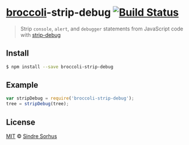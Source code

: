 # [broccoli](https://github.com/joliss/broccoli)-strip-debug [![Build Status](https://travis-ci.org/sindresorhus/broccoli-strip-debug.svg?branch=master)](https://travis-ci.org/sindresorhus/broccoli-strip-debug)

> Strip `console`, `alert`, and `debugger` statements from JavaScript code with [strip-debug](https://github.com/sindresorhus/strip-debug)


## Install

```bash
$ npm install --save broccoli-strip-debug
```


## Example

```js
var stripDebug = require('broccoli-strip-debug');
tree = stripDebug(tree);
```


## License

[MIT](http://opensource.org/licenses/MIT) © [Sindre Sorhus](http://sindresorhus.com)
